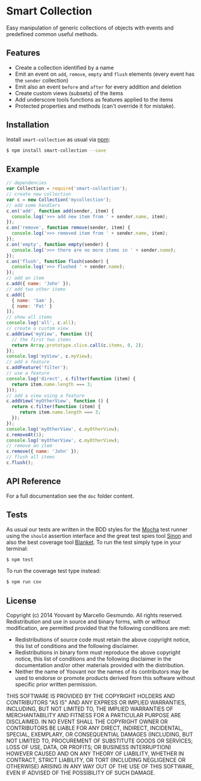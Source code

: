 # Smart Collection

Easy manipulation of generic collections of objects with events and predefined common useful methods.

## Features

* Create a collection identified by a name
* Emit an event on `add`, `remove`, `empty` and `flush` elements (every event has the `sender` collection)
* Emit also an event `before` and `after` for every addition and deletion
* Create custom views (subsets) of the items
* Add underscore tools functions as features applied to the items
* Protected properties and methods (can't override it for mistake).

## Installation

Install `smart-collection` as usual via [npm](http://npmjs.org):

```sh
$ npm install smart-collection --save
```

## Example

```js
// dependencies
var Collection = require('smart-collection');
// create new collection
var c = new Collection('mycollection');
// add some handlers
c.on('add', function add(sender, item) {
  console.log('>>> add new item from ' + sender.name, item);
});
c.on('remove', function remove(sender, item) {
  console.log('>>> removed item from ' + sender.name, item);
});
c.on('empty', function empty(sender) {
  console.log('>>> there are no more items in ' + sender.name);
});
c.on('flush', function flush(sender) {
  console.log('>>> flushed ' + sender.name);
});
// add an item
c.add({ name: 'John' });
// add two other items
c.add([
  { name: 'Sam' },
  { name: 'Pat' }
]);
// show all items
console.log('all', c.all);
// create a custom view
c.addView('myView', function (){
  // the first two items
  return Array.prototype.slice.call(c.items, 0, 2);
});
console.log('myView', c.myView);
// add a feature
c.addFeature('filter');
// use a feature
console.log('direct', c.filter(function (item) {
  return item.name.length === 3;
}));
// add a view using a feature
c.addView('myOtherView', function () {
  return c.filter(function (item) {
     return item.name.length === 3;
  });
});
console.log('myOtherView', c.myOtherView);
c.removeAt(1);
console.log('myOtherView', c.myOtherView);
// remove an item
c.remove({ name: 'John' });
// flush all items
c.flush();
```

## API Reference

For a full documentation see the `doc` folder content.

## Tests

As usual our tests are written in the BDD styles for the [Mocha](http://visionmedia.github.com/mocha) test runner using the `should` assertion interface and the great test spies tool [Sinon](http://sinonjs.org) and also the best coverage tool [Blanket](http://blanketjs.org).
To run the test simply type in your terminal:

```bash
$ npm test
```

To run the coverage test type instead:

```bash
$ npm run cov
```

## License

Copyright (c) 2014 Yoovant by Marcello Gesmundo. All rights reserved.
Redistribution and use in source and binary forms, with or without
modification, are permitted provided that the following conditions are
met:

   * Redistributions of source code must retain the above copyright
     notice, this list of conditions and the following disclaimer.
   * Redistributions in binary form must reproduce the above
     copyright notice, this list of conditions and the following
     disclaimer in the documentation and/or other materials provided
     with the distribution.
   * Neither the name of Yoovant nor the names of its
     contributors may be used to endorse or promote products derived
     from this software without specific prior written permission.

THIS SOFTWARE IS PROVIDED BY THE COPYRIGHT HOLDERS AND CONTRIBUTORS
"AS IS" AND ANY EXPRESS OR IMPLIED WARRANTIES, INCLUDING, BUT NOT
LIMITED TO, THE IMPLIED WARRANTIES OF MERCHANTABILITY AND FITNESS FOR
A PARTICULAR PURPOSE ARE DISCLAIMED. IN NO EVENT SHALL THE COPYRIGHT
OWNER OR CONTRIBUTORS BE LIABLE FOR ANY DIRECT, INDIRECT, INCIDENTAL,
SPECIAL, EXEMPLARY, OR CONSEQUENTIAL DAMAGES (INCLUDING, BUT NOT
LIMITED TO, PROCUREMENT OF SUBSTITUTE GOODS OR SERVICES; LOSS OF USE,
DATA, OR PROFITS; OR BUSINESS INTERRUPTION) HOWEVER CAUSED AND ON ANY
THEORY OF LIABILITY, WHETHER IN CONTRACT, STRICT LIABILITY, OR TORT
(INCLUDING NEGLIGENCE OR OTHERWISE) ARISING IN ANY WAY OUT OF THE USE
OF THIS SOFTWARE, EVEN IF ADVISED OF THE POSSIBILITY OF SUCH DAMAGE.
